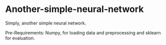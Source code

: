 # Another-simple-neural-network
Simply, another simple neural network.

Pre-Requirements: Numpy, for loading data and preprocessing and sklearn for evaluation.
